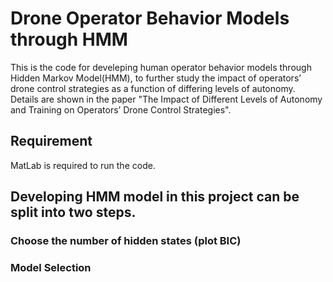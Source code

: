 # Drone Operator Behavior Models through HMM
This is the code for develeping human operator behavior models through Hidden Markov Model(HMM), to further study the impact of operators’ drone control strategies as a function of differing levels of autonomy. Details are shown in the paper "The Impact of Different Levels of Autonomy and Training on Operators’ Drone Control Strategies".

## Requirement
MatLab is required to run the code.

## Developing HMM model in this project can be split into two steps.
### Choose the number of hidden states (plot BIC)

### Model Selection
